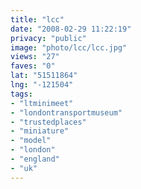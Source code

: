 ```yaml
---
title: "lcc"
date: "2008-02-29 11:22:19"
privacy: "public"
image: "photo/lcc/lcc.jpg"
views: "27"
faves: "0"
lat: "51511864"
lng: "-121504"
tags:
- "ltminimeet"
- "londontransportmuseum"
- "trustedplaces"
- "miniature"
- "model"
- "london"
- "england"
- "uk"
---
```



